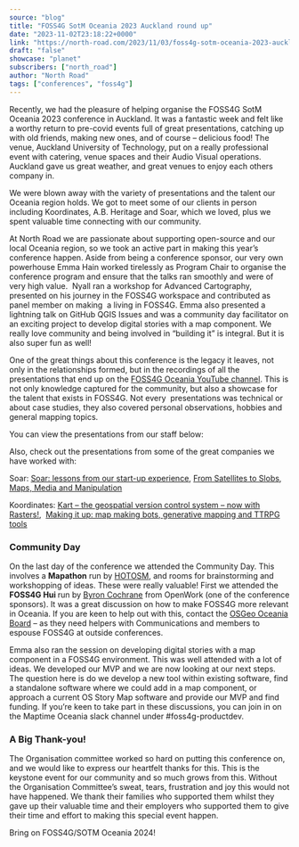```yaml
---
source: "blog"
title: "FOSS4G SotM Oceania 2023 Auckland round up"
date: "2023-11-02T23:18:22+0000"
link: "https://north-road.com/2023/11/03/foss4g-sotm-oceania-2023-auckland-round-up/"
draft: "false"
showcase: "planet"
subscribers: ["north_road"]
author: "North Road"
tags: ["conferences", "foss4g"]
---
```


<p>Recently, we had the pleasure of helping organise the FOSS4G SotM Oceania 2023 conference in Auckland. It was a fantastic week and felt like a worthy return to pre-covid events full of great presentations, catching up with old friends, making new ones, and of course &#8211; delicious food! The venue, Auckland University of Technology, put on a really professional event with catering, venue spaces and their Audio Visual operations. Auckland gave us great weather, and great venues to enjoy each others company in.</p>
<p>We were blown away with the variety of presentations and the talent our Oceania region holds. We got to meet some of our clients in person including Koordinates, A.B. Heritage and Soar, which we loved, plus we spent valuable time connecting with our community.</p>
<p>At North Road we are passionate about supporting open-source and our local Oceania region, so we took an active part in making this year&#8217;s conference happen. Aside from being a conference sponsor, our very own powerhouse Emma Hain worked tirelessly as Program Chair to organise the conference program and ensure that the talks ran smoothly and were of very high value.  Nyall ran a workshop for Advanced Cartography, presented on his journey in the FOSS4G workspace and contributed as panel member on making  a living in FOSS4G. Emma also presented a lightning talk on GitHub QGIS Issues and was a community day facilitator on an exciting project to develop digital stories with a map component. We really love community and being involved in &#8220;building it&#8221; is integral. But it is also super fun as well!</p>
<p>One of the great things about this conference is the legacy it leaves, not only in the relationships formed, but in the recordings of all the presentations that end up on the <a href="https://www.youtube.com/@foss4g-sotm-oceania">FOSS4G Oceania YouTube channel</a>. This is not only knowledge captured for the community, but also a showcase for the talent that exists in FOSS4G. Not every  presentations was technical or about case studies, they also covered personal observations, hobbies and general mapping topics.</p>
<p>You can view the presentations from our staff below:</p>
<p></p>
<p></p>
<p></p>
<p>Also, check out the presentations from some of the great companies we have worked with:</p>
<p>Soar: <a href="https://youtu.be/hLtSxksb5nU?feature=shared">Soar: lessons from our start-up experience</a>, <a href="https://youtu.be/VzhuHlTC2CU?feature=shared">From Satellites to Slobs</a>,   <a href="https://youtu.be/p8Zv-RK3vDo?feature=shared">Maps, Media and Manipulation</a></p>
<p>Koordinates: <a href="https://youtu.be/nhL48VqRXag?feature=shared">Kart &#8211; the geospatial version control system &#8211; now with Rasters!</a>,  <a href="https://www.youtube.com/watch?v=VKXClOOklns&amp;list=PLlZzWSPAR5GZZ-JN9rTaVGCx8kYb3kpxM&amp;index=35">Making it up: map making bots, generative mapping and TTRPG tools</a></p>
<h3>Community Day</h3>
<p>On the last day of the conference we attended the Community Day. This involves a <strong>Mapathon</strong> run by <a href="https://www.hotosm.org/">HOTOSM</a>, and rooms for brainstorming and workshopping of ideas. These were really valuable! First we attended the <strong>FOSS4G Hui </strong>run by <a href="https://www.linkedin.com/in/byron-cochrane-9641299/?originalSubdomain=nz">Byron Cochrane</a> from OpenWork (one of the conference sponsors). It was a great discussion on how to make FOSS4G more relevant in Oceania. If you are keen to help out with this, contact the <a href="https://osgeo-oceania.org/about/">OSGeo Oceania Board</a> &#8211; as they need helpers with Communications and members to espouse FOSS4G at outside conferences.</p>
<p>Emma also ran the session on developing digital stories with a map component in a FOSS4G environment. This was well attended with a lot of ideas. We developed our MVP and we are now looking at our next steps. The question here is do we develop a new tool within existing software, find a standalone software where we could add in a map component, or approach a current OS Story Map software and provide our MVP and find funding. If you&#8217;re keen to take part in these discussions, you can join in on the Maptime Oceania slack channel under #foss4g-productdev.</p>
<h3>A Big Thank-you!</h3>
<p>The Organisation committee worked so hard on putting this conference on, and we would like to express our heartfelt thanks for this. This is the keystone event for our community and so much grows from this. Without the Organisation Committee&#8217;s sweat, tears, frustration and joy this would not have happened. We thank their families who supported them whilst they gave up their valuable time and their employers who supported them to give their time and effort to making this special event happen.</p>
<p>Bring on FOSS4G/SOTM Oceania 2024!</p>
